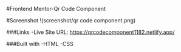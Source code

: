 #Frontend Mentor-Qr Code Component

#Screenshot
!(screenshot/qr code component.png)

###Links
-Live Site URL:
https://qrcodecomponent1182.netlify.app/

###Built with
-HTML
-CSS

